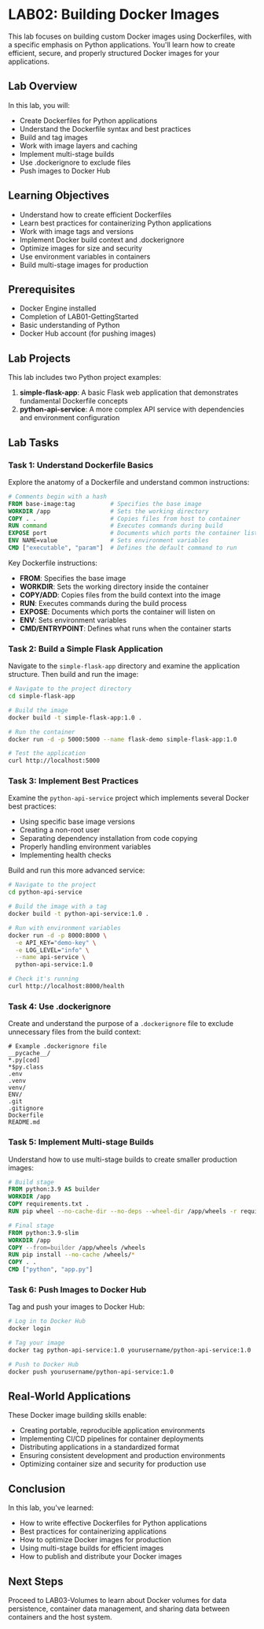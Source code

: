# LAB02: Building Docker Images

This lab focuses on building custom Docker images using Dockerfiles, with a specific emphasis on Python applications. You'll learn how to create efficient, secure, and properly structured Docker images for your applications.

## Lab Overview

In this lab, you will:
- Create Dockerfiles for Python applications
- Understand the Dockerfile syntax and best practices
- Build and tag images
- Work with image layers and caching
- Implement multi-stage builds
- Use .dockerignore to exclude files
- Push images to Docker Hub

## Learning Objectives

- Understand how to create efficient Dockerfiles
- Learn best practices for containerizing Python applications
- Work with image tags and versions
- Implement Docker build context and .dockerignore
- Optimize images for size and security
- Use environment variables in containers
- Build multi-stage images for production

## Prerequisites

- Docker Engine installed
- Completion of LAB01-GettingStarted
- Basic understanding of Python
- Docker Hub account (for pushing images)

## Lab Projects

This lab includes two Python project examples:

1. **simple-flask-app**: A basic Flask web application that demonstrates fundamental Dockerfile concepts
2. **python-api-service**: A more complex API service with dependencies and environment configuration

## Lab Tasks

### Task 1: Understand Dockerfile Basics

Explore the anatomy of a Dockerfile and understand common instructions:

```dockerfile
# Comments begin with a hash
FROM base-image:tag          # Specifies the base image
WORKDIR /app                 # Sets the working directory
COPY . .                     # Copies files from host to container
RUN command                  # Executes commands during build
EXPOSE port                  # Documents which ports the container listens on
ENV NAME=value               # Sets environment variables
CMD ["executable", "param"]  # Defines the default command to run
```

Key Dockerfile instructions:
- **FROM**: Specifies the base image
- **WORKDIR**: Sets the working directory inside the container
- **COPY/ADD**: Copies files from the build context into the image
- **RUN**: Executes commands during the build process
- **EXPOSE**: Documents which ports the container will listen on
- **ENV**: Sets environment variables
- **CMD/ENTRYPOINT**: Defines what runs when the container starts

### Task 2: Build a Simple Flask Application

Navigate to the `simple-flask-app` directory and examine the application structure. Then build and run the image:

```bash
# Navigate to the project directory
cd simple-flask-app

# Build the image
docker build -t simple-flask-app:1.0 .

# Run the container
docker run -d -p 5000:5000 --name flask-demo simple-flask-app:1.0

# Test the application
curl http://localhost:5000
```

### Task 3: Implement Best Practices

Examine the `python-api-service` project which implements several Docker best practices:
- Using specific base image versions
- Creating a non-root user
- Separating dependency installation from code copying
- Properly handling environment variables
- Implementing health checks

Build and run this more advanced service:

```bash
# Navigate to the project
cd python-api-service

# Build the image with a tag
docker build -t python-api-service:1.0 .

# Run with environment variables
docker run -d -p 8000:8000 \
  -e API_KEY="demo-key" \
  -e LOG_LEVEL="info" \
  --name api-service \
  python-api-service:1.0

# Check it's running
curl http://localhost:8000/health
```

### Task 4: Use .dockerignore

Create and understand the purpose of a `.dockerignore` file to exclude unnecessary files from the build context:

```
# Example .dockerignore file
__pycache__/
*.py[cod]
*$py.class
.env
.venv
venv/
ENV/
.git
.gitignore
Dockerfile
README.md
```

### Task 5: Implement Multi-stage Builds

Understand how to use multi-stage builds to create smaller production images:

```dockerfile
# Build stage
FROM python:3.9 AS builder
WORKDIR /app
COPY requirements.txt .
RUN pip wheel --no-cache-dir --no-deps --wheel-dir /app/wheels -r requirements.txt

# Final stage
FROM python:3.9-slim
WORKDIR /app
COPY --from=builder /app/wheels /wheels
RUN pip install --no-cache /wheels/*
COPY . .
CMD ["python", "app.py"]
```

### Task 6: Push Images to Docker Hub

Tag and push your images to Docker Hub:

```bash
# Log in to Docker Hub
docker login

# Tag your image
docker tag python-api-service:1.0 yourusername/python-api-service:1.0

# Push to Docker Hub
docker push yourusername/python-api-service:1.0
```

## Real-World Applications

These Docker image building skills enable:
- Creating portable, reproducible application environments
- Implementing CI/CD pipelines for container deployments
- Distributing applications in a standardized format
- Ensuring consistent development and production environments
- Optimizing container size and security for production use

## Conclusion

In this lab, you've learned:
- How to write effective Dockerfiles for Python applications
- Best practices for containerizing applications
- How to optimize Docker images for production
- Using multi-stage builds for efficient images
- How to publish and distribute your Docker images

## Next Steps

Proceed to LAB03-Volumes to learn about Docker volumes for data persistence, container data management, and sharing data between containers and the host system.